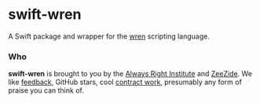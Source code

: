 # swift-wren

A Swift package and wrapper for the [wren](https://wren.io) scripting language.


### Who

**swift-wren** is brought to you by
the
[Always Right Institute](https://www.alwaysrightinstitute.com)
and
[ZeeZide](http://zeezide.de).
We like 
[feedback](https://twitter.com/ar_institute), 
GitHub stars, 
cool [contract work](http://zeezide.com/en/services/services.html),
presumably any form of praise you can think of.
